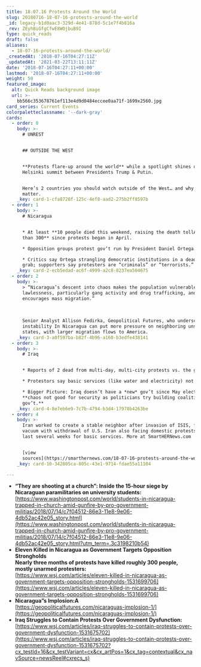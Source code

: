 ```yaml
---
title: 18.07.16 Protests Around the World
slug: 20180716-18-07-16-protests-around-the-world
_id: legacy-b1d0aac3-329d-4e41-878d-5c1e7f4b816a
_rev: ZEyhBiGfgCfwE8WOjbuB9I
type: quick_reads
draft: false
aliases:
  - 18-07-16-protests-around-the-world/
_createdAt: '2018-07-16T04:27:11Z'
_updatedAt: '2021-03-22T13:11:11Z'
date: '2018-07-16T04:27:11+00:00'
lastmod: '2018-07-16T04:27:11+00:00'
weight: 50
featured_image:
  alt: Quick Reads background image
  url: >-
    bb566c353678761ef113e4d9d0484eccee0aa71f-1699x2560.jpg
card_series: Current Events
colorpaletteclassname: '--dark-gray'
cards:
  - order: 0
    body: >-
      # UNREST


      ## OUTSIDE THE WEST


      **Protests flare-up around the world** while a spotlight shines on the
      Helsinki summit between Presidents Trump & Putin.


      Here’s 2 countries you should watch outside of the West… and why they
      matter.
    _key: card-1-cfa8728f-125c-4ef8-aad2-275b2ff8597b
  - order: 1
    body: >-
      # Nicaragua


      * At least **10 people died this weekend, raising the death tollA to more
      than 300** since protests began in April.

      * Opposition groups protest gov’t run by President Daniel Ortega.

      * Critics say Ortega strangling democratic institutions in a deadly power
      grab; supporters say protesters are “criminals” or “terrorists.”
    _key: card-2-ecb5edad-ac6f-4999-a2c8-8237ea504675
  - order: 2
    body: >-
      > “Nicaragua’s descent into chaos makes the population vulnerable to
      lawlessness, particularly gang activity and drug trafficking, and
      encourages mass migration.”  
        
        
        
      Senior Analyst Allison Fedirka, Geopolitical Futures, who underscores
      instability In Nicaragua can put more pressure on neighboring unstable
      states, with larger migration flows to America.
    _key: card-3-a0f597ba-b82f-4b96-a160-b3edfe438141
  - order: 3
    body: >-
      # Iraq


      * Reports of 2 dead from multi-day, multi-city protests vs. the gov’t.

      * Protestors say basic services (like water and electricity) not provided.

      * Bigger Picture: Iraq doesn’t have a *new* gov’t since May election;A
      **chaos not good for security as politicians try building coalition
      gov’t.**
    _key: card-4-8e7eb6e9-7c7b-4794-b3d4-17978b4263be
  - order: 4
    body: >-
      Iran worked to create a stable neighbor after invasion of ISIS, filling a
      vacuum with withdrawal of U.S. Iran also facing domestic protests over
      last several weeks for basic services. More at SmartHERNews.com


      [view
      sources](https://smarthernews.com/18-07-16-protests-around-the-world/)
    _key: card-10-342805ca-805c-43e1-9714-fdae55a11104

---
```

* **“They are shooting at a church”: Inside the 15-hour siege by Nicaraguan paramilitaries on university students:**  
[https://www.washingtonpost.com/world/students-in-nicaragua-trapped-in-church-amid-gunfire-by-pro-government-militias/2018/07/14/c7f04512-86e3-11e8-9e06-4db52ac42e05_story.html](https://www.washingtonpost.com/world/students-in-nicaragua-trapped-in-church-amid-gunfire-by-pro-government-militias/2018/07/14/c7f04512-86e3-11e8-9e06-4db52ac42e05_story.html?utm_term=.3c3198210b54)
* **Eleven Killed in Nicaragua as Government Targets Opposition Strongholds**  
**Nearly three months of protests have killed roughly 300 people, mostly unarmed protesters:**  
[https://www.wsj.com/articles/eleven-killed-in-nicaragua-as-government-targets-opposition-strongholds-1531699706](https://www.wsj.com/articles/eleven-killed-in-nicaragua-as-government-targets-opposition-strongholds-1531699706)
* **Nicaragua”s Implosion:A**  
[https://geopoliticalfutures.com/nicaraguas-implosion-1/](https://geopoliticalfutures.com/nicaraguas-implosion-1/)
* **Iraq Struggles to Contain Protests Over Government Dysfunction:**  
[https://www.wsj.com/articles/iraq-struggles-to-contain-protests-over-government-dysfunction-1531675702](https://www.wsj.com/articles/iraq-struggles-to-contain-protests-over-government-dysfunction-1531675702?cx_testId=16&cx_testVariant=cx&cx_artPos=1&cx_tag=contextual&cx_navSource=newsReel#cxrecs_s)